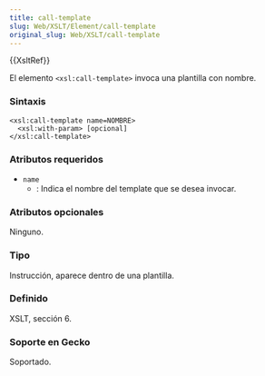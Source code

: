 ```yaml
---
title: call-template
slug: Web/XSLT/Element/call-template
original_slug: Web/XSLT/call-template
---
```


{{XsltRef}}

El elemento `<xsl:call-template>` invoca una plantilla con nombre.

### Sintaxis

```
<xsl:call-template name=NOMBRE>
  <xsl:with-param> [opcional]
</xsl:call-template>
```

### Atributos requeridos

- `name`
  - : Indica el nombre del template que se desea invocar.

### Atributos opcionales

Ninguno.

### Tipo

Instrucción, aparece dentro de una plantilla.

### Definido

XSLT, sección 6.

### Soporte en Gecko

Soportado.
